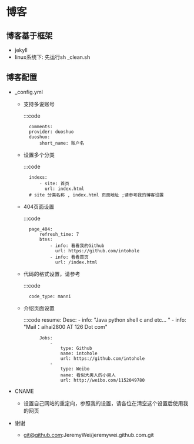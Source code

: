博客
=========


博客基于框架
-----------
+ jekyll
+ linux系统下: 先运行sh _clean.sh

博客配置
------------
+ _config.yml
	+ 支持多说账号
		
		:::code
		
			comments: 
    		provider: duoshuo
    		duoshuo:
        		short_name: 账户名
	
	+ 设置多个分类
		
		:::code 
			
			indexs:
 				- site: 首页
   				  url: index.html
			# site 分类名称 , index.html 页面地址 ;请参考我的博客设置
		
	+ 404页面设置
		
		:::code 

			page_404:
 				refresh_time: 7
 				btns:
   					- info: 看看我的Github
     			      url: https://github.com/intohole
   					- info: 看看首页
                      url: /index.html


	+ 代码的格式设置，请参考

		:::code
			
			code_type: manni

	+ 介绍页面设置

		:::code 
			resume:
 				Desc:
   					- info: "Java python shell c and etc... "
   					- info: "Mail：aihai2800 AT 126 Dot com"

 				Jobs:
   					- 
     					type: Github
     					name: intohole
     					url: https://github.com/intohole
   					- 
     					type: Weibo
     					name: 看似大男人的小男人
     					url: http://weibo.com/1152049780 

+ CNAME
	+ 设置自己网站的重定向，参照我的设置，请各位在清空这个设置后使用我的网页

+ 谢谢 
	+ git@github.com:JeremyWei/jeremywei.github.com.git
